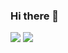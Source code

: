 ### Hi there 👋
![](https://github.com/Toumaske/github-stats/blob/master/generated/overview.svg)
![](https://github.com/Toumaske/github-stats/blob/master/generated/languages.svg)
